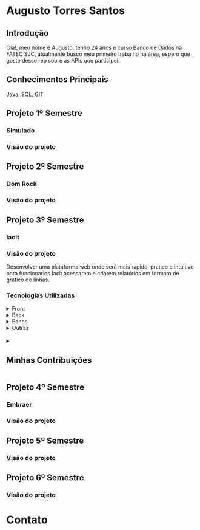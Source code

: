 <h1>Augusto Torres Santos</h1>

<h2>Introdução</h2>
Olá!, meu nome é Augusto, tenho 24 anos e curso Banco de Dados na FATEC SJC, atualmente busco meu primeiro trabalho na área, espero que goste desse rep sobre as APIs que participei.

<h2>Conhecimentos Principais</h2>
Java, SQL, GIT

<h2>Projeto 1º Semestre</h2>
<h3>Simulado</h3>

<h3>Visão do projeto</h3>
<p>

</p>

<h2>Projeto 2º Semestre</h2>
<h3>Dom Rock</h3>

<h3>Visão do projeto</h3>
<p>

</p>

<h2>Projeto 3º Semestre</h2>
<h3>Iacit</h3>

<h3>Visão do projeto</h3>
<p>
    Desenvolver uma plataforma web onde será mais rapido, pratico e intuitivo para funcionarios Iacit acessarem e criarem relatórios em formato de grafico de linhas.
</p>

<h3>Tecnologias Utilizadas</h3>

<details>
<summary>Front</summary>
<br>

- [Bootstrap](https://getbootstrap.com/)
- [HTML](https://developer.mozilla.org/pt-BR/docs/Web/HTML)
- [JavaScript](https://www.javascript.com/)
- [CSS](https://developer.mozilla.org/pt-BR/docs/Web/CSS)
</details>

<details>
<summary>Back</summary>
<br>

- [Java](https://www.java.com/pt-BR/)
- [Maven](https://maven.apache.org/)
- [Spring Boot](https://spring.io/projects/spring-boot/)
- [REST](https://www.redhat.com/pt-br/topics/api/what-is-a-rest-api)
- [Python](https://www.python.org/)
</details>

<details>
<summary>Banco</summary>
<br>

- [PostgreSQL](https://www.microsoft.com/pt-br/sql-server/sql-server-downloads)
- [brModelo](https://sourceforge.net/projects/brmodelo/)
</details>

<details>
<summary>Outras</summary>
<br>

- [GitHub](https://github.com/)
- [Git](https://github.com/)
- [Discord](https://discord.com/)
</details>
<br>

<details>
    <summary><h2>Minhas Contribuições</h2></summary>
    <br>
    <p>
        Fiz e atualizei durante o projeto a estrutura do nosso banco de dados, incluindo modelo conceitual com a ideia inicial, lógico para consolidar os tipos, queries para criação e dicionário de dados para consulta.
    </p>
    <details>
        <summary>Modelagem e Criação do Banco de Dados</summary>
        <br>
        Modelo Conceitual
        <p align="center">
            <img src="https://github.com/MrZeroLeft/Bertoti/blob/main/metodologiaPesquisaCientifica/imagens/Conceitual.png">
        </p>
        <br>
        Modelo Lógico
        <p align="center">
            <img src="https://github.com/MrZeroLeft/Bertoti/blob/main/metodologiaPesquisaCientifica/imagens/Logico.png">
        </p>
        <br>
        <a href="https://github.com/DatatechOffice/Api_Iacit/tree/main/Banco/Querys%20-%20IACIT">
            <p>Queries</p>
        </a>
        <br>
        <a href="https://github.com/DatatechOffice/Api_Iacit/blob/Sprint4/Banco/Dicionario%20de%20Dados/Dicionario%20de%20Dados%20-%20P%C3%A1gina1.pdf">
            <p>Dicionário de Dados</p>
        </a>
    </details>
    <br>
    <p>
        O grupo ainda estava aprendendo spring, consegui fazer a criação das primeiras classes do projeto com suas respectivas linhas de código.
    </p>
    <details>
        <summary>Primeira Iteração do Spring</summary>
        <p align="center">
            <img src="https://github.com/MrZeroLeft/Bertoti/blob/main/metodologiaPesquisaCientifica/imagens/Screenshot_1.png">
        </p>
    </details>
    <br>
    <p>
        Nesse projeto atuei como PO, então era responsavel por conversar com o cliente, entender seu problema, sugerir uma solução, confirmar a solução, orgaizar um plano de ação e passar essas informações para a equipe de uma forma facil de entender, além de organizar o github.
    </p>
    <details>
        <summary>Projeto</summary>
        <a href="https://github.com/DatatechOffice/Api_Iacit">
            <p>Github Data Tech</p>
        </a>
    </details>
    <br>
    <p>
        Durante todo projeto revisei e atulizei identação, espaçamentos, imports e funções das classes, para ficar padrão e mais facil de se trabalhar em sprints futuras.
    </p>
    <br>
    <p>
        Nesse projeto fomos fornecidos com arquivos CSS contendo as informações a serem usadas, porém, elas não estavam em um formato ideal para se trabalhar, então fiz um código para convertelas a um formato fácil de se manipular.
    </p>
    <details>
    <summary>Conversão</summary>
    <p align="center">
        <img src="https://github.com/MrZeroLeft/Bertoti/blob/main/metodologiaPesquisaCientifica/imagens/Screenshot_2.png">
    </p>
    <br>
    <a href="https://github.com/DatatechOffice/Api_Iacit/blob/main/ConversorCsv/scriptMergeTables.py">
        <p>Código</p>
    </a>
    </details>
</details>


<h2>Projeto 4º Semestre</h2>
<h3>Embraer</h3>

<h3>Visão do projeto</h3>
<p>

</p>

<h2>Projeto 5º Semestre</h2>
<h3></h3>

<h3>Visão do projeto</h3>
<p>

</p>

<h2>Projeto 6º Semestre</h2>
<h3></h3>

<h3>Visão do projeto</h3>
<p>

</p>

<h1>Contato</h1>
